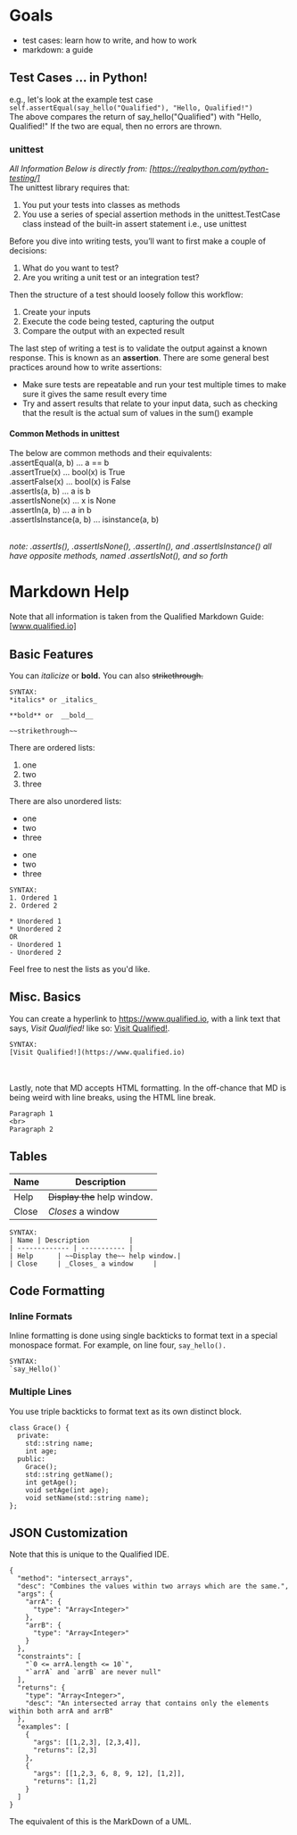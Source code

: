 # Goals
- test cases: learn how to write, and how to work
- markdown: a guide

## Test Cases ... in Python!
e.g., let's look at the example test case
`self.assertEqual(say_hello("Qualified"), "Hello, Qualified!")`
<br>The above compares the return of say_hello("Qualified") with "Hello, Qualified!" If the two are equal, then no errors are thrown.

### unittest 
_All Information Below is directly from: [https://realpython.com/python-testing/]_
<br>The unittest library requires that:
1. You put your tests into classes as methods
2. You use a series of special assertion methods in the unittest.TestCase class instead of the built-in assert statement
i.e., use unittest

Before you dive into writing tests, you’ll want to first make a couple of decisions:
1. What do you want to test?
2. Are you writing a unit test or an integration test?

Then the structure of a test should loosely follow this workflow:
1. Create your inputs
2. Execute the code being tested, capturing the output
3. Compare the output with an expected result

The last step of writing a test is to validate the output against a known response. This is known as an **assertion**. There are some general best practices around how to write assertions:
- Make sure tests are repeatable and run your test multiple times to make sure it gives the same result every time
- Try and assert results that relate to your input data, such as checking that the result is the actual sum of values in the sum() example

#### Common Methods in unittest
The below are common methods and their equivalents:
<br>.assertEqual(a, b) ... a == b
<br>.assertTrue(x) ... bool(x) is True
<br>.assertFalse(x)	... bool(x) is False
<br>.assertIs(a, b)	... a is b
<br>.assertIsNone(x) ... x is None
<br>.assertIn(a, b) ... a in b
<br>.assertIsInstance(a, b)	... isinstance(a, b)

<br>*note: .assertIs(), .assertIsNone(), .assertIn(), and .assertIsInstance() all have opposite methods, named .assertIsNot(), and so forth*

# Markdown Help
Note that all information is taken from the Qualified Markdown Guide: [www.qualified.io]

## Basic Features
You can *italicize* or **bold.** You can also ~~strikethrough.~~

```
SYNTAX: 
*italics* or _italics_

**bold** or  __bold__

~~strikethrough~~
```

There are ordered lists:
1. one
2. two 
3. three

There are also unordered lists:
* one
* two
* three
- one
- two
- three

```
SYNTAX:
1. Ordered 1
2. Ordered 2

* Unordered 1
* Unordered 2
OR
- Unordered 1
- Unordered 2
```

Feel free to nest the lists as you'd like.


## Misc. Basics
You can create a hyperlink to https://www.qualified.io, with a link text that says, *Visit Qualified!* like so: [Visit Qualified!](https://www.qualified.io).

```
SYNTAX:
[Visit Qualified!](https://www.qualified.io)
```
<br><br>
Lastly, note that MD accepts HTML formatting. In the off-chance that MD is being weird with line breaks, using the HTML line break. 

```
Paragraph 1
<br>
Paragraph 2
```

## Tables
| Name | Description          |
| ------------- | ----------- |
| Help      | ~~Display the~~ help window.|
| Close     | _Closes_ a window     |


```
SYNTAX:
| Name | Description          |
| ------------- | ----------- |
| Help      | ~~Display the~~ help window.|
| Close     | _Closes_ a window     |
```

## Code Formatting
### Inline Formats
Inline formatting is done using single backticks to format text in a special monospace format. For example, on line four, `say_hello().`

```
SYNTAX:
`say_Hello()`
```

### Multiple Lines
You use triple backticks to format text as its own distinct block.

```
class Grace() {
  private:
    std::string name;
    int age;
  public:
    Grace();
    std::string getName();
    int getAge();
    void setAge(int age);
    void setName(std::string name);
};
```

## JSON Customization
Note that this is unique to the Qualified IDE.
```%method-doc
{  
  "method": "intersect_arrays",
  "desc": "Combines the values within two arrays which are the same.",
  "args": {
    "arrA": {
      "type": "Array<Integer>"
    },
    "arrB": {
      "type": "Array<Integer>"
    }
  },
  "constraints": [
    "`0 <= arrA.length <= 10`",
    "`arrA` and `arrB` are never null"
  ],
  "returns": {
    "type": "Array<Integer>",
    "desc": "An intersected array that contains only the elements within both arrA and arrB"
  },
  "examples": [
    {
      "args": [[1,2,3], [2,3,4]],
      "returns": [2,3]
    },
    {
      "args": [[1,2,3, 6, 8, 9, 12], [1,2]],
      "returns": [1,2]
    }
  ]
}
```

The equivalent of this is the MarkDown of a UML. 

